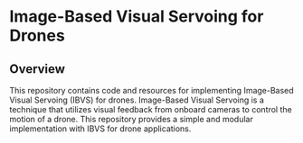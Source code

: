 # Image-Based Visual Servoing for Drones

## Overview

This repository contains code and resources for implementing Image-Based Visual Servoing (IBVS) for drones. Image-Based Visual Servoing is a technique that utilizes visual feedback from onboard cameras to control the motion of a drone. This repository provides a simple and modular implementation with IBVS for drone applications.
